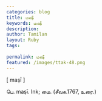 ```yaml
---
categories: blog
title: மஷீ
keywords: மஷீ
description: 
author: Tamilan
layout: Ruby
tags: 
 
permalink: மஷீ
featured: /images/ttak-48.png
---
```

  
[ maṣī ]  
  
பெ. maṣī. Ink; மை. (சீவக.1767, உரை.)